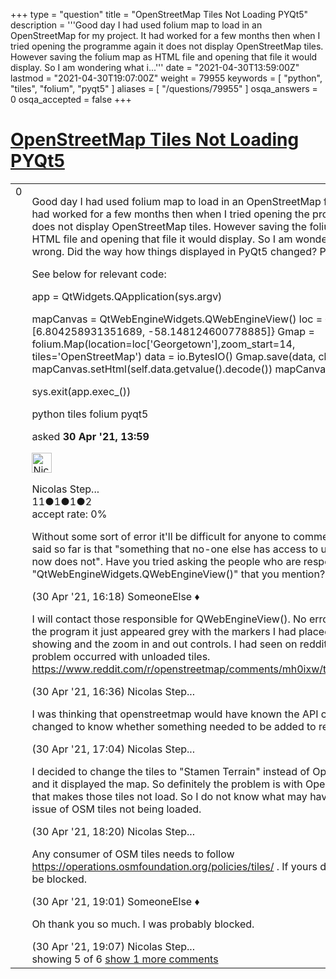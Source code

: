 +++
type = "question"
title = "OpenStreetMap Tiles Not Loading PYQt5"
description = '''Good day I had used folium map to load in an OpenStreetMap for my project. It had worked for a few months then when I tried opening the programme again it does not display OpenStreetMap tiles. However saving the folium map as HTML file and opening that file it would display. So I am wondering what i...'''
date = "2021-04-30T13:59:00Z"
lastmod = "2021-04-30T19:07:00Z"
weight = 79955
keywords = [ "python", "tiles", "folium", "pyqt5" ]
aliases = [ "/questions/79955" ]
osqa_answers = 0
osqa_accepted = false
+++

<div class="headNormal">

# [OpenStreetMap Tiles Not Loading PYQt5](/questions/79955/openstreetmap-tiles-not-loading-pyqt5)

</div>

<div id="main-body">

<div id="askform">

<table id="question-table" style="width:100%;">
<colgroup>
<col style="width: 50%" />
<col style="width: 50%" />
</colgroup>
<tbody>
<tr>
<td style="width: 30px; vertical-align: top"><div class="vote-buttons">
<span id="post-79955-upvote" class="ajax-command post-vote up" rel="nofollow" title="I like this post (click again to cancel)"> </span>
<div id="post-79955-score" class="post-score" title="current number of votes">
0
</div>
<span id="post-79955-downvote" class="ajax-command post-vote down" rel="nofollow" title="I dont like this post (click again to cancel)"> </span> <span id="favorite-mark" class="ajax-command favorite-mark" rel="nofollow" title="mark/unmark this question as favorite (click again to cancel)"> </span>
<div id="favorite-count" class="favorite-count">
&#10;</div>
</div></td>
<td><div id="item-right">
<div class="question-body">
<p>Good day I had used folium map to load in an OpenStreetMap for my project. It had worked for a few months then when I tried opening the programme again it does not display OpenStreetMap tiles. However saving the folium map as HTML file and opening that file it would display. So I am wondering what is wrong. Did the way how things displayed in PyQt5 changed? Please help.</p>
<p>See below for relevant code:</p>
<p>app = QtWidgets.QApplication(sys.argv)</p>
<p>mapCanvas = QtWebEngineWidgets.QWebEngineView() loc = {'Georgetown':[6.804258931351689, -58.148124600778885]} Gmap = folium.Map(location=loc['Georgetown'],zoom_start=14, tiles='OpenStreetMap') data = io.BytesIO() Gmap.save(data, close_file=False) mapCanvas.setHtml(self.data.getvalue().decode()) mapCanvas.show()</p>
<p>sys.exit(app.exec_())</p>
</div>
<div id="question-tags" class="tags-container tags">
<span class="post-tag tag-link-python" rel="tag" title="see questions tagged &#39;python&#39;">python</span> <span class="post-tag tag-link-tiles" rel="tag" title="see questions tagged &#39;tiles&#39;">tiles</span> <span class="post-tag tag-link-folium" rel="tag" title="see questions tagged &#39;folium&#39;">folium</span> <span class="post-tag tag-link-pyqt5" rel="tag" title="see questions tagged &#39;pyqt5&#39;">pyqt5</span>
</div>
<div id="question-controls" class="post-controls">
&#10;</div>
<div class="post-update-info-container">
<div class="post-update-info post-update-info-user">
<p>asked <strong>30 Apr '21, 13:59</strong></p>
<img src="https://secure.gravatar.com/avatar/8f8432b328ec47d74cff6f329d6fbbdd?s=32&amp;d=identicon&amp;r=g" class="gravatar" width="32" height="32" alt="Nicolas%20Stephney&#39;s gravatar image" />
<p><span>Nicolas Step...</span><br />
<span class="score" title="11 reputation points">11</span><span title="1 badges"><span class="badge1">●</span><span class="badgecount">1</span></span><span title="1 badges"><span class="silver">●</span><span class="badgecount">1</span></span><span title="2 badges"><span class="bronze">●</span><span class="badgecount">2</span></span><br />
<span class="accept_rate" title="Rate of the user&#39;s accepted answers">accept rate:</span> <span title="Nicolas Stephney has no accepted answers">0%</span></p>
</div>
</div>
<div id="comments-container-79955" class="comments-container">
<span id="79956"></span>
<div id="comment-79956" class="comment">
<div id="post-79956-score" class="comment-score">
&#10;</div>
<div class="comment-text">
<p>Without some sort of error it'll be difficult for anyone to comment. all you've said so far is that "something that no-one else has access to used to work and now does not". Have you tried asking the people who are responsible for the "QtWebEngineWidgets.QWebEngineView()" that you mention?</p>
</div>
<div id="comment-79956-info" class="comment-info">
<span class="comment-age">(30 Apr '21, 16:18)</span> <span class="comment-user userinfo">SomeoneElse ♦</span>
</div>
</div>
<span id="79957"></span>
<div id="comment-79957" class="comment">
<div id="post-79957-score" class="comment-score">
&#10;</div>
<div class="comment-text">
<p>I will contact those responsible for QWebEngineView(). No error was raised in the program it just appeared grey with the markers I had placed on the map showing and the zoom in and out controls. I had seen on reddit a similar problem occurred with unloaded tiles. <a href="https://www.reddit.com/r/openstreetmap/comments/mh0ixw/tiles_not_loading/">https://www.reddit.com/r/openstreetmap/comments/mh0ixw/tiles_not_loading/</a></p>
</div>
<div id="comment-79957-info" class="comment-info">
<span class="comment-age">(30 Apr '21, 16:36)</span> <span class="comment-user userinfo">Nicolas Step...</span>
</div>
</div>
<span id="79958"></span>
<div id="comment-79958" class="comment">
<div id="post-79958-score" class="comment-score">
&#10;</div>
<div class="comment-text">
<p>I was thinking that openstreetmap would have known the API call and if it had changed to know whether something needed to be added to reveal the map.</p>
</div>
<div id="comment-79958-info" class="comment-info">
<span class="comment-age">(30 Apr '21, 17:04)</span> <span class="comment-user userinfo">Nicolas Step...</span>
</div>
</div>
<span id="79959"></span>
<div id="comment-79959" class="comment">
<div id="post-79959-score" class="comment-score">
&#10;</div>
<div class="comment-text">
<p>I decided to change the tiles to "Stamen Terrain" instead of OpenStreetMap and it displayed the map. So definitely the problem is with OpenStreetMap call that makes those tiles not load. So I do not know what may have caused the issue of OSM tiles not being loaded.</p>
</div>
<div id="comment-79959-info" class="comment-info">
<span class="comment-age">(30 Apr '21, 18:20)</span> <span class="comment-user userinfo">Nicolas Step...</span>
</div>
</div>
<span id="79960"></span>
<div id="comment-79960" class="comment">
<div id="post-79960-score" class="comment-score">
&#10;</div>
<div class="comment-text">
<p>Any consumer of OSM tiles needs to follow <a href="https://operations.osmfoundation.org/policies/tiles/">https://operations.osmfoundation.org/policies/tiles/</a> . If yours does not, it may be blocked.</p>
</div>
<div id="comment-79960-info" class="comment-info">
<span class="comment-age">(30 Apr '21, 19:01)</span> <span class="comment-user userinfo">SomeoneElse ♦</span>
</div>
</div>
<span id="79961"></span>
<div id="comment-79961" class="comment not_top_scorer">
<div id="post-79961-score" class="comment-score">
&#10;</div>
<div class="comment-text">
<p>Oh thank you so much. I was probably blocked.</p>
</div>
<div id="comment-79961-info" class="comment-info">
<span class="comment-age">(30 Apr '21, 19:07)</span> <span class="comment-user userinfo">Nicolas Step...</span>
</div>
</div>
</div>
<div id="comment-tools-79955" class="comment-tools">
<span class="comments-showing"> showing 5 of 6 </span> <a href="#" class="show-all-comments-link">show 1 more comments</a>
</div>
<div class="clear">
&#10;</div>
<div id="comment-79955-form-container" class="comment-form-container">
&#10;</div>
<div class="clear">
&#10;</div>
</div></td>
</tr>
</tbody>
</table>

</div>

</div>

